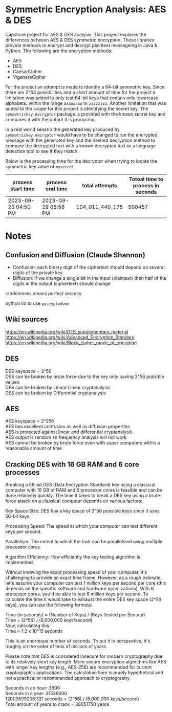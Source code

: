 # Symmetric Encryption Analysis: AES & DES

Capstone project for AES & DES analysis. This project explores the differences between AES & DES symmetric encryption. These libraries provide methods to encrypt and decrypt plaintext messageing in Java & Python. The following are the encryption methods:

- AES
- DES
- CaesarCipher
- VigenereCipher

For the project an attempt is made to identify a 64-bit symmetric key. Since there are 2^64 possibilities and a short amount of time for the project a limitation was added to only test 64-bit keys that contain only lowercase alphabets. within the range `aaaaaaaa` to `zzzzzzzz`. Another limitation that was added to the scope for this project is identifying the secret key. The `symmetrickey.decryptor` package is provided with the known secret key and compares it with the output it is producing. 

In a real world senario the generated key produced by `symmetrickey.decryptor` would have to be changed to run the encrypted message with the generated key and the desired decryption method to compare the decrypted text with a known decrypted text or a language detection tool to see if they match.

Below is the processing time for the decryptor when trying to locate the symmetric key value of `mysecret`.

|process start time |process end time   |total attempts |Totoal time to process in seconds|
|-------------------|-------------------|---------------|---------------------------------|
|2023-09-23 04:50 PM|2023-09-29 05:58 PM|104_011_440_175|508457                           |


# Notes
## Confusion and Diffusion (Claude Shannon)
  - Confusion: each binary digit of the ciphertext should depend on several digits of the private key
  - Diffusion: if we change a single bit in the input (plaintext) then half of the digits in the output (ciphertext) should change

randomness means perfect secrecy 

python lib to use `pycryptodome`

## Wiki sources
https://en.wikipedia.org/wiki/DES_supplementary_material \
https://en.wikipedia.org/wiki/Advanced_Encryption_Standard \
https://en.wikipedia.org/wiki/Block_cipher_mode_of_operation 

## DES

DES keyspace = 2^56 \
DES can be broken by brute force due to the key only having 2^56 possible values. \
DES can be broken by Linear Linear cryptanalysis \
DES can be broken by Differential cryptanalysis 


## AES

AES keyspace = 2^256 \
AES has excellent confusion as well as diffusion properties \
AES is protected against linear and differential cryptanalysis \
AES output is random so frequency analysis will not work \
AES cannot be broken by brute force even with super computers within a reasonable amount of time




## Cracking DES with  16 GB RAM and  6 core processes

Breaking a 56-bit DES (Data Encryption Standard) key using a classical computer with 16 GB of RAM and 6 processor cores is feasible and can be done relatively quickly.
The time it takes to break a DES key using a brute-force attack on a classical computer depends on various factors:

Key Space Size: DES has a key space of 2^56 possible keys since it uses 56-bit keys.

Processing Speed: The speed at which your computer can test different keys per second.

Parallelism: The extent to which the task can be parallelized using multiple processor cores.

Algorithm Efficiency: How efficiently the key testing algorithm is implemented.

Without knowing the exact processing speed of your computer, it's challenging to provide an exact time frame. However, as a rough estimate, 
let's assume your computer can test 1 million keys per second per core (this depends on the specific software and hardware optimizations). 
With 6 processor cores, you'd be able to test 6 million keys per second.
To calculate the time it would take to exhaust the entire DES key space (2^56 keys), you can use the following formula:

Time (in seconds) = (Number of Keys) / (Keys Tested per Second) \
Time = (2^56) / (6,000,000 keys/second) \
Now, calculating this: \
Time ≈ 1.2 x 10^15 seconds

This is an enormous number of seconds. To put it in perspective, it's roughly on the order of tens of millions of years.

Please note that DES is considered insecure for modern cryptography due to its relatively short key length. More secure encryption algorithms like AES with longer key lengths (e.g., AES-256) 
are recommended for current cryptographic applications. 
The calculation here is purely hypothetical and not a practical or recommended approach to cryptography.


Seconds in an hour: 3600 \
Seconds in a year: 31536000 \
12009599006.321 seconds = (2^56) / (6,000,000 keys/second) \
Total amount of years to crack = 38051750 years